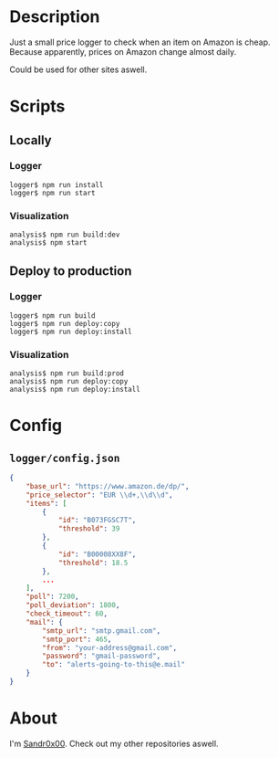 # Description

Just a small price logger to check when an item on Amazon is cheap. Because apparently, prices on Amazon change almost daily.

Could be used for other sites aswell.


# Scripts

## Locally

### Logger
```shell
logger$ npm run install
logger$ npm run start
```

### Visualization
```shell
analysis$ npm run build:dev
analysis$ npm start
```

## Deploy to production

### Logger
```shell
logger$ npm run build
logger$ npm run deploy:copy
logger$ npm run deploy:install
```

### Visualization
```shell
analysis$ npm run build:prod
analysis$ npm run deploy:copy
analysis$ npm run deploy:install
```


# Config

## `logger/config.json`

```json
{
    "base_url": "https://www.amazon.de/dp/",
    "price_selector": "EUR \\d+,\\d\\d",
    "items": [
        {
            "id": "B073FGSC7T",
            "threshold": 39
        },
        {
            "id": "B00008XX8F",
            "threshold": 18.5
        },
        ...
    ],
    "poll": 7200,
    "poll_deviation": 1800,
    "check_timeout": 60,
    "mail": {
        "smtp_url": "smtp.gmail.com",
        "smtp_port": 465,
        "from": "your-address@gmail.com",
        "password": "gmail-password",
        "to": "alerts-going-to-this@e.mail"
    }
}
```

# About

I'm [Sandr0x00](https://twitter.com/Sandr0x00). Check out my other repositories aswell.